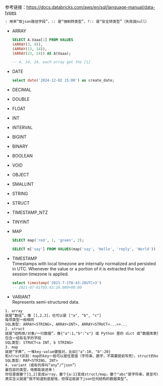 参考链接：https://docs.databricks.com/aws/en/sql/language-manual/data-types  

```txt
: 用来“取json路径字段”，:: 是“强制转类型”，?:: 是“安全转类型”（失败就null）
```

- ARRAY
  ```sql
  SELECT A.Vaaa[1] FROM VALUES
  (ARRAY(3, 4)),
  (ARRAY(13, 14)),
  (ARRAY(23, 24)) AS A(Vaaa);

  -- 4, 14, 24, each array get the [1]
  ```

- DATE
  ```sql
  select date('2024-12-02 15:00') as create_date;
  ```
  
- DECIMAL
- DOUBLE
- FLOAT
- INT
- INTERVAL
- BIGINT
- BINARY
- BOOLEAN
- VOID
- OBJECT
- SMALLINT
- STRING
- STRUCT
- TIMESTAMP_NTZ
- TINYINT
  
- MAP
  ```sql
  SELECT map('red', 1, 'green', 2);
  
  SELECT m['say'] FROM VALUES(map('say', 'Hello', 'reply', 'World')) AS T(m);
  ```

- TIMESTAMP  
  Timestamps with local timezone are internally normalized and persisted in UTC. Whenever the value or a portion of it is extracted the local session timezone is applied.
  ```sql
  select timestamp('2021-7-1T8:43:28UTC+3')
  -- 2021-07-01T05:43:28.000+00:00
  ```


- VARIANT  
  Represents semi-structured data.
  

```txt
1. array
就是“数组”，像 [1,2,3]，也可以是 ["a", "b", "c"]
每项类型一般相同
SQL类型: ARRAY<STRING>, ARRAY<INT>, ARRAY<STRUCT<...>>...
2. struct
就是“结构体/对象/一行数据”，像{"a":1,"b":"x"} 或 Python 里的 dict 或“数据库表里的单行”
包含一组有名字的字段
SQL类型: STRUCT<a INT, b STRING>
3. map
就是“字典”，一堆key-value键值对，比如{"a":10, "b":20}
和struct区别：map的key一般可以是任意值（字符串、数字，不需要提前写死），struct的key字段是表结构里提前定义好的
SQL类型: MAP<STRING, INT>
4. variant（或有的库叫“any”/“json”）
最包容的类型，啥都能装进来！
你往里面塞个[1,2]变成array，塞个{a:1}变成struct/map，塞个"abc"是字符串，甚至可以嵌套。
真实含义就是“我不知道到底是啥，但保证能装下json任何结构的数据类型”。
```
